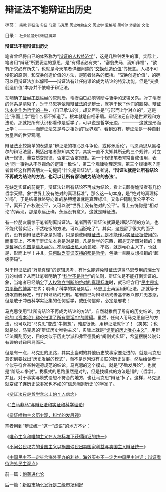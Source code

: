 # 辩证法不能辩证出历史

标签： `宗教` `辩证法` `实证` `马恩` `马克思` `历史唯物主义` `历史学` `恩格斯` `黑格尔` `矛盾论` `文化` 

目录： `社会阶层分析利益博羿`

**辩证法不能辩证出历史**

笔者曾经将自已的体系称为“[辩证的人权经济学](../../../2009/2/6/人权经济学.md)”，这是几秒钟发生的事。实际上，笔者用“辩证”所要表达的意思，是“有得者必有失”，“塞翁失马，焉知非福”，“欲有所求必有所失”，也就是今天笔者详细阐述的“[交换创造价值](../../../2008/8/25/价值守恒定律：交换决定价值，政府采购与泡沫GDP.md)”的概念。人权不可侵犯的原则，和交换创造价值的方法，是笔者体系的概括。“交换创造价值”，的确可以用辩证法加以解释——辩证法有让任何谬论成为结论的特异功能。但是“交换创造价值”本身并不依赖于辩证法。

在明确了[哲学不是科学](../../../2009/11/27/科学不是哲学，不缺哲学理论的中国缺什么？.md)的原则后，笔者自已必须斩断与哲学的逻辑关系。对于笔者的体系是清晰了，对于[马恩等依赖辩证法的诡辩士](../../../2010/1/9/“白马非马”与辩证法和实证和科学理论.md)，就等于砍了他们的脑袋。[辩证法本身作为哲学的一种](../../../2010/1/4/辩证法只是哲学意义上的个人信念.md)，（自已承认的），却又声称是“与形而上学对立的”，这是连“形而上学”是什么都不知道了。根本就是自相矛盾。辩证法还自称是世界观和方法论，那就把所有认识都看作是哲学了，可以说是哲学无边，————这就是形而上学；————而辩证法又是与之相对的“世界观”。看到没有，辩证法是一种自封为皇帝的世界观呢。

辩证法比较简单的表述是“辩证法的核心是斗争论，或称矛盾论”，马恩两思从黑格尔的辩证法里，概括出笔者熟知其文字，其实一直不太知其所云的三个规律，对立统一规律、量变质变规律、否定之否定规律。第一个规律笔者常常当成语用，表达“同一事物从不同视角的逻辑一致性”，第二个规律物理定理，第三个规律呢？笔者曾经这样回答朋友一句提问“什么是辩证法”，笔者说，“**辩证法就是让所有结论不再成为结论的方法，也可以让所有谬论成为结论的办法**”。

在缺乏实证的前提下，辩证法让所有结论不再成为结论，看上去颇得诡辩者有几份哲学天赋。象“世界上没有绝对的真理标准”，那么这一句本身，是“绝对的真理标准吗”，于是结果就终导向谁的胳膊粗谁就是真理标准。又象户籍制度公平不公平，离开了产权说公平，又可以说“世界上没有绝对的公平”。看上去恍惚是“相对论”的再现，那是永远正确，永远没有意义，这就是辩证法。

有一位朋友震惊于笔者割离辩证法。笔者回答“辩证法就算是超级证明的方法，也不能代替实证，不然吃饭的方法，可以当饭吃了”。其实，这是留了很大的面子的，没有谈辩证法本身是对错，只是谈使用[辩证法，是不能作为实证证据使用的](../../../2009/12/22/什么是科学？科学实证性和理论和哲学.md)。而事实上，不再于辩证法本身是对是错，凡是哲学的东西，都是无所谓对错的；而[是哲学的东西是信念类的，不能超出私人的领域](../../../2009/11/27/个人信仰请止于个人“私”之边界.md)，不然，就是唯心主义了，也就是，形而上学！并且，[任何缺乏实证支持的都是哲学](../../../2009/6/9/正确处理宗教及唯心信仰和科学实证性的关系.md)，包括一些朋友想推销的“超级密码”。

对于辩证法的“万能真理”的逻辑思考，有什么能避免辩证法这类马恩专用的瑞士军刀的纠缠？从而让笔者明确了“[科学不是哲学](../../../2009/6/6/哥德尔悖论定理，唯心哲学的恶梦.md)”的法则，辩证法是不能打倒实证的。象，当笔者已经确定了[人权独立判断的绝对的真理标准](../../../2010/1/21/人权是价值判断的原子单位.md)时，就已经含用“[民主是实力平衡的博弈](../../../2009/9/3/谁主张谁维护，妥协是实力平衡的结果.md)”在内；明确了科学的实证集后，马恩卫士再运用辩证法，那就等于流氓自我标定，判了辩证法的死刑。笔者自已对辩证法或者基督教义都并无恶感，但是敢于冲击科学实证集的任何哲学，或任何信仰，必定是邪教！

马克思使用“让所有结论不再成为结论的方法”，自然就推倒了所有的历史结论，为[他的《资本论》称帝扫清了所有意淫YY的障碍](../../../2008/7/26/什么是生产的价值？揭示《资本论》的关键性错误.md)。虽然，任何人用马克思自已的方法，也可以把“马克思”变成“牛懒想”，难度很低，用辩证法就行了！（笑笑）；也就是说，马克思的“辩证历史唯物主义”，实际上就是“[诡辩的历史唯心主义](../../../2009/12/29/历史经济学派与唯心的社会学.md)”，用辩证法阉割历史，目的类似于历史学派和弗里德曼的“阉割式实证”，希望摆脱公说公有理的对辩困局而已。

但是有一点，马克思的思路，其实比当时的其他历史故事家要先进的，就是马克思意识到要找出“历史发展的模式”，而不是罗列没有关联的历史故事，然后给读者一个似乎符合某种道德规范的结论。马克思的这个模式，就是“矛盾发展论”，也就是“阶级斗争说”。找模式的思路虽然是对的，但是找模式的方法是错的（哲学），并且，对于事实与模式设想不符合的地方，也让马克思“辩证”掉了。这样，马克思就变成了连历史故事家也不如的“[信念阉割历史](../../../2009/4/4/期望，预期和选择性体验；有调查也没有发言权.md)”的学家了。

《[辩证法只是哲学意义上的个人信念](../../../2010/1/4/辩证法只是哲学意义上的个人信念.md)》

《[“白马非马”与辩证法和实证和科学理论](../../../2010/1/9/“白马非马”与辩证法和实证和科学理论.md)》

《[辩证唯物主义历史观，科学的发展观](http://blog.sina.com.cn/s/blog_5563a64d0100d0v2.html)》

笔者用到“辩证统一”这一“成语”的地方不少：

《[唯心主义和唯物主义在人权标准下获得辩证的统一](http://blog.sina.com.cn/s/blog_5563a64d0100f8ud.html)》

《[不问公民权力的爱国主义以祸国殃民出卖国家利益与卖国主义辩证统一](../../../2009/9/29/民族主义可以是卖国手段，爱国与卖国可以逻辑等效.md)》

《[中国民主不一定符合海外买办的利益，海外买办不一定为中国民主讲话：辩证看待海外民主观点](../../../2009/7/7/客观看待海外人士看待中国不民主的观点.md)》

前一篇：[炮轰进化论](../../../2010/2/2/炮轰进化论.md)

后一篇：[新股市场化发行是二级市场利好](../../../2010/2/3/新股市场化发行是二级市场利好.md)